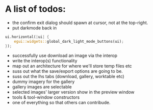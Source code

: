 # A list of todos:

- the confirm exit dialog should spawn at cursor, not at the top-right.
- put darkmode back in 
```rust
ui.horizontal(|ui| {
    egui::widgets::global_dark_light_mode_buttons(ui);
});
```
- successfully use download an image via the interop
- write the interop(s) functionality
- map out an architecture for where we'll store temp files etc
- suss out what the save/export options are going to be.
- suss out the lhs tabs (download, gallery, worktable etc)
- dummy imagery for the gallery
- gallery images are selectable
- selected images' larger version show in the preview window
- tools & tool-window constructors
- one of everything so that others can contribude.